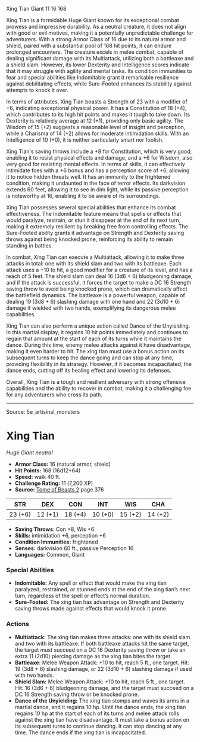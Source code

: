 <MonsterName/>Xing Tian</MonsterName>
<CreatureType/>Giant</CreatureType>
<CR/>11</CR>
<AC/>16</AC>
<HP/>168</HP>
<summary>Xing Tian is a formidable Huge Giant known for its exceptional combat prowess and impressive durability. As a neutral creature, it does not align with good or evil motives, making it a potentially unpredictable challenge for adventurers. With a strong Armor Class of 16 due to its natural armor and shield, paired with a substantial pool of 168 hit points, it can endure prolonged encounters. The creature excels in melee combat, capable of dealing significant damage with its Multiattack, utilizing both a battleaxe and a shield slam. However, its lower Dexterity and Intelligence scores indicate that it may struggle with agility and mental tasks. Its condition immunities to fear and special abilities like Indomitable grant it remarkable resilience against debilitating effects, while Sure-Footed enhances its stability against attempts to knock it over.</summary>

<detail>

In terms of attributes, Xing Tian boasts a Strength of 23 with a modifier of +6, indicating exceptional physical power. It has a Constitution of 18 (+4), which contributes to its high hit points and makes it tough to take down. Its Dexterity is relatively average at 12 (+1), providing only basic agility. The Wisdom of 15 (+2) suggests a reasonable level of insight and perception, while a Charisma of 14 (+2) allows for moderate intimidation skills. With an Intelligence of 10 (+0), it is neither particularly smart nor foolish.

Xing Tian's saving throws include a +8 for Constitution, which is very good, enabling it to resist physical effects and damage, and a +6 for Wisdom, also very good for resisting mental effects. In terms of skills, it can effectively intimidate foes with a +6 bonus and has a perception score of +6, allowing it to notice hidden threats well. It has an immunity to the frightened condition, making it undaunted in the face of terror effects. Its darkvision extends 60 feet, allowing it to see in dim light, while its passive perception is noteworthy at 16, enabling it to be aware of its surroundings.

Xing Tian possesses several special abilities that enhance its combat effectiveness. The Indomitable feature means that spells or effects that would paralyze, restrain, or stun it disappear at the end of its next turn, making it extremely resilient by breaking free from controlling effects. The Sure-Footed ability grants it advantage on Strength and Dexterity saving throws against being knocked prone, reinforcing its ability to remain standing in battles.

In combat, Xing Tian can execute a Multiattack, allowing it to make three attacks in total: one with its shield slam and two with its battleaxe. Each attack uses a +10 to hit, a good modifier for a creature of its level, and has a reach of 5 feet. The shield slam can deal 16 (3d6 + 6) bludgeoning damage, and if the attack is successful, it forces the target to make a DC 16 Strength saving throw to avoid being knocked prone, which can dramatically affect the battlefield dynamics. The battleaxe is a powerful weapon, capable of dealing 19 (3d8 + 6) slashing damage with one hand and 22 (3d10 + 6) damage if wielded with two hands, exemplifying its dangerous melee capabilities.

Xing Tian can also perform a unique action called Dance of the Unyielding. In this martial display, it regains 10 hit points immediately and continues to regain that amount at the start of each of its turns while it maintains the dance. During this time, enemy melee attacks against it have disadvantage, making it even harder to hit. The xing tian must use a bonus action on its subsequent turns to keep the dance going and can stop at any time, providing flexibility in its strategy. However, if it becomes incapacitated, the dance ends, cutting off its healing effect and lowering its defenses.

Overall, Xing Tian is a tough and resilient adversary with strong offensive capabilities and the ability to recover in combat, making it a challenging foe for any adventurers who cross its path.</detail>



---

Source: 5e_artisinal_monsters

# Xing Tian

*Huge* *Giant* *neutral*

- **Armor Class:** 16 (natural armor, shield)
- **Hit Points:** 168 (16d12+64)
- **Speed:** walk 40 ft.
- **Challenge Rating:** 11 (7,200 XP)
- **Source:** [Tome of Beasts 2](https://koboldpress.com/kpstore/product/tome-of-beasts-2-for-5th-edition) page 376

| STR | DEX | CON | INT | WIS | CHA |
| --- | --- | --- | --- | --- | --- |
| 23 (+6) | 12 (+1) | 18 (+4) | 10 (+0) | 15 (+2) | 14 (+2) |

- **Saving Throws**: Con +8, Wis +6
- **Skills:** intimidation +6, perception +6
- **Condition Immunities:** frightened
- **Senses:** darkvision 60 ft., passive Perception 16
- **Languages:** Common, Giant

### Special Abilities

- **Indomitable:** Any spell or effect that would make the xing tian paralyzed, restrained, or stunned ends at the end of the xing tian’s next turn, regardless of the spell or effect’s normal duration.
- **Sure-Footed:** The xing tian has advantage on Strength and Dexterity saving throws made against effects that would knock it prone.

### Actions

- **Multiattack:** The xing tian makes three attacks: one with its shield slam and two with its battleaxe. If both battleaxe attacks hit the same target, the target must succeed on a DC 16 Dexterity saving throw or take an extra 11 (2d10) piercing damage as the xing tian bites the target.
- **Battleaxe:** Melee Weapon Attack: +10 to hit, reach 5 ft., one target. Hit: 19 (3d8 + 6) slashing damage, or 22 (3d10 + 6) slashing damage if used with two hands.
- **Shield Slam:** Melee Weapon Attack: +10 to hit, reach 5 ft., one target. Hit: 16 (3d6 + 6) bludgeoning damage, and the target must succeed on a DC 16 Strength saving throw or be knocked prone.
- **Dance of the Unyielding:** The xing tian stomps and waves its arms in a martial dance, and it regains 10 hp. Until the dance ends, the xing tian regains 10 hp at the start of each of its turns and melee attack rolls against the xing tian have disadvantage. It must take a bonus action on its subsequent turns to continue dancing. It can stop dancing at any time. The dance ends if the xing tian is incapacitated.





